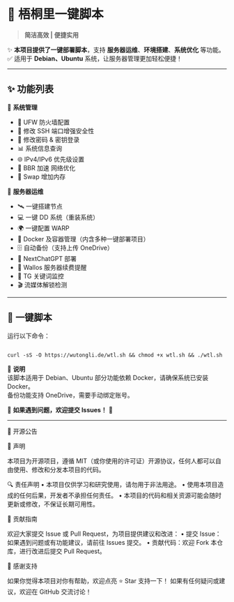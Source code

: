 # 🌿 **梧桐里一键脚本**  

> **简洁高效 | 便捷实用**  

✨ **本项目提供了一键部署脚本**，支持 **服务器运维**、**环境搭建**、**系统优化** 等功能。  
✅ 适用于 **Debian、Ubuntu** 系统，让服务器管理更加轻松便捷！    

---

## ✨ **功能列表**

🔧 **系统管理**
- 🛑 UFW 防火墙配置
- 🔐 修改 SSH 端口增强安全性
- 🔑 修改密码 & 密钥登录
- 📊 系统信息查询
- 🌐 IPv4/IPv6 优先级设置
- 🚀 BBR 加速 网络优化
- 💾 Swap 增加内存

🚀 **服务器运维**
- 🛰️ 一键搭建节点
- 💻 一键 DD 系统（重装系统）
- 🌍 一键配置 WARP
- 🐳 Docker 及容器管理（内含多种一键部署项目）
- 🗄️ 自动备份（支持上传 OneDrive）
- 🤖 NextChatGPT 部署
- 📝 Wallos 服务器续费提醒
- 📡 TG 关键词监控
- 🎬 流媒体解锁检测

---

## 🚀 **一键脚本**

运行以下命令：

<pre><code>
curl -sS -O https://wutongli.de/wtl.sh && chmod +x wtl.sh && ./wtl.sh
</code></pre>

📌 **说明**  
该脚本适用于 Debian、Ubuntu
部分功能依赖 Docker，请确保系统已安装 Docker。  
备份功能支持 OneDrive，需要手动绑定账号。

📢 **如果遇到问题，欢迎提交 Issues！** 🎉  

---  

📢 开源公告

📝 声明

本项目为开源项目，遵循 MIT（或你使用的许可证）开源协议，任何人都可以自由使用、修改和分发本项目的代码。

🔍 责任声明
	•	本项目仅供学习和研究使用，请勿用于非法用途。
	•	使用本项目造成的任何后果，开发者不承担任何责任。
	•	本项目的代码和相关资源可能会随时更新或修改，不保证长期可用性。

📌 贡献指南

欢迎大家提交 Issue 或 Pull Request，为项目提供建议和改进：
	•	提交 Issue：如果遇到问题或有功能建议，请前往 Issues 提交。
	•	贡献代码：欢迎 Fork 本仓库，进行改进后提交 Pull Request。

🤝 感谢支持

如果你觉得本项目对你有帮助，欢迎点亮 ⭐ Star 支持一下！
如果有任何疑问或建议，欢迎在 GitHub 交流讨论！